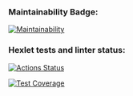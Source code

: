 ### Maintainability Badge:
[![Maintainability](https://api.codeclimate.com/v1/badges/6653e9f6ee2c94bdc6f3/maintainability)](https://codeclimate.com/github/Ulia388/python-project-49/maintainability)

### Hexlet tests and linter status:
[![Actions Status](https://github.com/Ulia388/python-project-49/actions/workflows/hexlet-check.yml/badge.svg)](https://github.com/Ulia388/python-project-49/actions)

[![Test Coverage](https://api.codeclimate.com/v1/badges/6653e9f6ee2c94bdc6f3/test_coverage)](https://codeclimate.com/github/Ulia388/python-project-49/test_coverage)

<script src="https://asciinema.org/a/EndHokjAJxSoz5gR59pJwkqGD.js" id="asciicast-EndHokjAJxSoz5gR59pJwkqGD" async="true"></script>

<script src="https://asciinema.org/a/CIbeyng0YwxosX9VVvBaRrTUa.js" id="asciicast-CIbeyng0YwxosX9VVvBaRrTUa" async="true"></script>

<script src="https://asciinema.org/a/QUjYERx4byEqGZR2U2iMHbvJy.js" id="asciicast-QUjYERx4byEqGZR2U2iMHbvJy" async="true"></script>

<script src="https://asciinema.org/a/qKKqOSbcu10yiJVgHioXAON2X.js" id="asciicast-qKKqOSbcu10yiJVgHioXAON2X" async="true"></script>